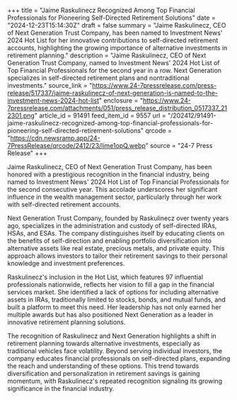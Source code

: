 +++
title = "Jaime Raskulinecz Recognized Among Top Financial Professionals for Pioneering Self-Directed Retirement Solutions"
date = "2024-12-23T15:14:30Z"
draft = false
summary = "Jaime Raskulinecz, CEO of Next Generation Trust Company, has been named to Investment News' 2024 Hot List for her innovative contributions to self-directed retirement accounts, highlighting the growing importance of alternative investments in retirement planning."
description = "Jaime Raskulinecz, CEO of Next Generation Trust Company, named to Investment News' 2024 Hot List of Top Financial Professionals for the second year in a row. Next Generation specializes in self-directed retirement plans and nontraditional investments."
source_link = "https://www.24-7pressrelease.com/press-release/517337/jaime-raskulinecz-of-next-generation-is-named-to-the-investment-news-2024-hot-list"
enclosure = "https://www.24-7pressrelease.com/attachments/051/press_release_distribution_0517337_212301.png"
article_id = 91491
feed_item_id = 9557
url = "/202412/91491-jaime-raskulinecz-recognized-among-top-financial-professionals-for-pioneering-self-directed-retirement-solutions"
qrcode = "https://cdn.newsramp.app/24-7PressRelease/qrcode/2412/23/lime1opQ.webp"
source = "24-7 Press Release"
+++

<p>Jaime Raskulinecz, CEO of Next Generation Trust Company, has been honored with a prestigious recognition in the financial industry, being named to Investment News' 2024 Hot List of Top Financial Professionals for the second consecutive year. This accolade underscores her significant influence in the wealth management sector, particularly through her work with self-directed retirement accounts.</p><p>Next Generation Trust Company, founded by Raskulinecz over twenty years ago, specializes in the administration and custody of self-directed IRAs, HSAs, and ESAs. The company distinguishes itself by educating clients on the benefits of self-direction and enabling portfolio diversification into alternative assets like real estate, precious metals, and private equity. This approach allows investors to tailor their retirement savings to their personal knowledge and investment preferences.</p><p>Raskulinecz's inclusion in the Hot List, which features 97 influential professionals nationwide, reflects her vision to fill a gap in the financial services market. She identified a lack of options for including alternative assets in IRAs, traditionally limited to stocks, bonds, and mutual funds, and built a platform to meet this need. Her leadership has not only earned her multiple awards but has also positioned Next Generation as a leader in innovative retirement planning solutions.</p><p>The recognition of Raskulinecz and Next Generation highlights a shift in retirement planning towards alternative investments, especially as traditional vehicles face volatility. Beyond serving individual investors, the company educates financial professionals on self-directed plans, expanding the reach and understanding of these options. This trend towards diversification and personalization in retirement savings is gaining momentum, with Raskulinecz's repeated recognition signaling its growing significance in the financial industry.</p>